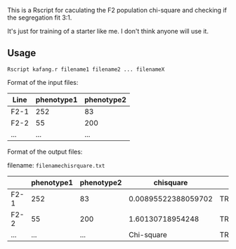 This is a Rscript for caculating the F2 population chi-square and checking if the segregation fit 3:1.

It's just for training of a starter like me. I don't think anyone will use it.

## Usage



```shell
Rscript kafang.r filename1 filename2 ... filenameX
```

Format of the input files:

| Line | phenotype1 | phenotype2 |
| ---- | ---------- | ---------- |
| F2-1 | 252        | 83         |
| F2-2 | 55         | 200        |
| ...  | ...        | ...        |

Format of the output files:

filename: `filenamechisrquare.txt`

|      | phenotype1 | phenotype2 | chisquare           | fitness    |
| ---- | ---------- | ---------- | ------------------- | ---------- |
| F2-1 | 252        | 83         | 0.00895522388059702 | TRUE       |
| F2-2 | 55         | 200        | 1.60130718954248    | TRUE       |
| ...  | ...        | ...        | Chi-square          | TRUE/FALSE |


